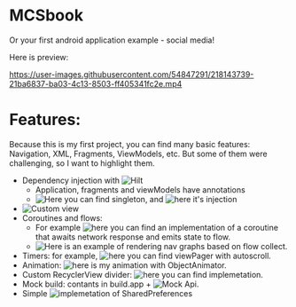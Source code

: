 MCSbook
==================

Or your first android application example - social media!

Here is preview:

https://user-images.githubusercontent.com/54847291/218143739-21ba6837-ba03-4c13-8503-ff405341fc2e.mp4

# Features:

Because this is my first project, you can find many basic features: Navigation, XML, Fragments, ViewModels, etc. But some of them were challenging, so I want to highlight them.

- Dependency injection with ![Hilt](https://developer.android.com/training/dependency-injection/hilt-android)
  - Application, fragments and viewModels have annotations
  - ![Here](https://github.com/AndreyYurko/Android_app/blob/main/app/src/main/java/com/andreyyurko/firstapp/repository/AuthRepository.kt) you can find singleton, and ![here](https://github.com/AndreyYurko/Android_app/blob/main/app/src/main/java/com/andreyyurko/firstapp/ui/signin/SignInViewModel.kt) it's injection
- ![Custom view](https://github.com/AndreyYurko/Android_app/blob/main/app/src/main/java/com/andreyyurko/firstapp/ui/emailconfirmation/VerificationCodeEditText.kt) 
- Coroutines and flows:
  - For example ![here](https://github.com/AndreyYurko/Android_app/blob/main/app/src/main/java/com/andreyyurko/firstapp/ui/emailconfirmation/EmailConfirmationViewModel.kt) you can find an implementation of a coroutine that awaits network response and emits state to flow. 
  - ![Here](https://github.com/AndreyYurko/Android_app/blob/main/app/src/main/java/com/andreyyurko/firstapp/ui/MainActivity.kt) is an example of rendering nav graphs based on flow collect.
- Timers: for example, ![here](https://github.com/AndreyYurko/Android_app/blob/main/app/src/main/java/com/andreyyurko/firstapp/ui/onboarding/OnboardingFragment.kt) you can find viewPager with autoscroll. 
- Animation: ![here](https://github.com/AndreyYurko/Android_app/blob/main/app/src/main/java/com/andreyyurko/firstapp/ui/signin/SignInFragment.kt) is my animation with ObjectAnimator.
- Custom RecyclerView divider: ![here](https://github.com/AndreyYurko/Android_app/blob/main/app/src/main/java/com/andreyyurko/firstapp/ui/userlist/CustomDividerItemDecoration.kt) you can find implemetation.
- Mock build: contants in build.app + ![Mock Api](https://github.com/AndreyYurko/Android_app/blob/main/app/src/main/java/com/andreyyurko/firstapp/data/network/MockApi.kt).
- Simple ![implemetation](https://github.com/AndreyYurko/Android_app/blob/main/app/src/main/java/com/andreyyurko/firstapp/data/persistent/LocalKeyValueStorage.kt) of SharedPreferences
